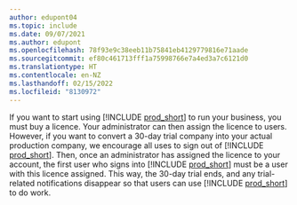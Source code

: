 ```yaml
---
author: edupont04
ms.topic: include
ms.date: 09/07/2021
ms.author: edupont
ms.openlocfilehash: 78f93e9c38eeb11b75841eb4129779816e71aade
ms.sourcegitcommit: ef80c461713fff1a75998766e7a4ed3a7c6121d0
ms.translationtype: HT
ms.contentlocale: en-NZ
ms.lasthandoff: 02/15/2022
ms.locfileid: "8130972"
---
```

If you want to start using [!INCLUDE [prod_short](../includes/prod_short.md)] to run your business, you must buy a licence. Your administrator can then assign the licence to users. However, if you want to convert a 30-day trial company into your actual production company, we encourage all uses to sign out of [!INCLUDE [prod_short](../includes/prod_short.md)]. Then, once an administrator has assigned the licence to your account, the first user who signs into [!INCLUDE [prod_short](../includes/prod_short.md)] must be a user with this licence assigned. This way, the 30-day trial ends, and any trial-related notifications disappear so that users can use [!INCLUDE [prod_short](../includes/prod_short.md)] to do work.

